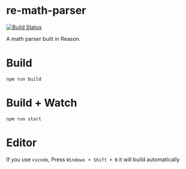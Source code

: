 # re-math-parser 

[![Build Status](https://travis-ci.org/kevinbarabash/re-math-parser.svg?branch=master)](https://travis-ci.org/kevinbarabash/re-math-parser)

A math parser built in Reason.

# Build
```
npm run build
```

# Build + Watch

```
npm run start
```


# Editor
If you use `vscode`, Press `Windows + Shift + B` it will build automatically
